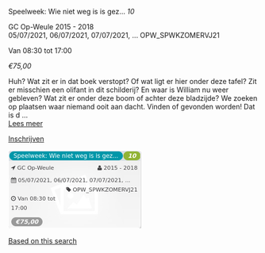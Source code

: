 Speelweek: Wie niet weg is is gez... *10*

GC Op-Weule 2015 - 2018  
05/07/2021, 06/07/2021, 07/07/2021, ... OPW\_SPWKZOMERVJ21  

Van 08:30 tot 17:00

*€75,00*

  

  

Huh? Wat zit er in dat boek verstopt? Of wat ligt er hier onder deze tafel? Zit er misschien een olifant in dit schilderij? En waar is William nu weer gebleven? Wat zit er onder deze boom of achter deze bladzijde? We zoeken op plaatsen waar niemand ooit aan dacht. Vinden of gevonden worden! Dat is d ...  
[Lees meer](https://tickets.vgc.be/activity/subscribe/OPW_SPWKZOMERVJ21)

[Inschrijven](https://tickets.vgc.be/activity/subscribe/OPW_SPWKZOMERVJ21)

![](58476.png)

[Based on this search](https://tickets.vgc.be/activity/index?&vrijeplaatsen=1&Age%5B%5D=3%2C4&entity=282&Period%5B%5D=347)
